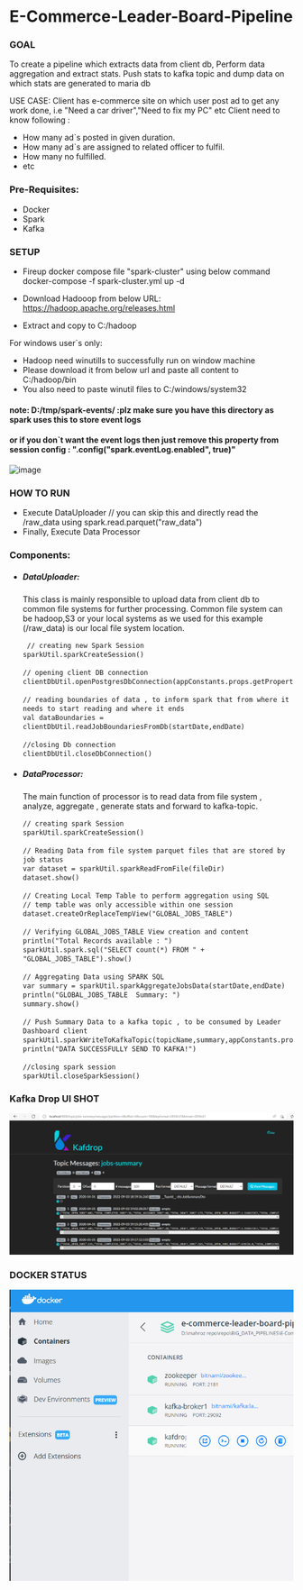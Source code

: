 # E-Commerce-Leader-Board-Pipeline

### GOAL
To create a pipeline which extracts data from client db,
Perform data aggregation and extract stats.
Push stats to kafka topic and dump data on which stats are generated to maria db

USE CASE: 
Client has e-commerce site on which user post ad to get any work done, i.e "Need a car driver","Need to fix my PC" etc
Client need to know following :
* How many ad`s posted in given duration.
* How many ad`s are assigned to related officer to fulfil.
* How many no fulfilled.
* etc

### Pre-Requisites:
* Docker 
* Spark
* Kafka

### SETUP
* Fireup docker compose file "spark-cluster" using below command
  docker-compose -f spark-cluster.yml up -d  
  
* Download Hadooop from below URL:
  https://hadoop.apache.org/releases.html
* Extract and copy to C:/hadoop

For windows user`s only:
* Hadoop need winutills to successfully run on window machine
* Please download it from below url and paste all content to C:/hadoop/bin
* You also need to paste winutil files to C:/windows/system32

#### note: D:/tmp/spark-events/    :plz make sure you have this directory as spark uses this to store event logs 
#### or if you don`t want the event logs then just remove this property from session config :  ".config("spark.eventLog.enabled", true)"

![image](https://user-images.githubusercontent.com/28490692/188035250-360fc1b0-4674-46c7-a719-b59ce1f157b6.png)


### HOW TO RUN

* Execute DataUploader  // you can skip this and directly read the /raw_data using spark.read.parquet("raw_data")
* Finally, Execute Data Processor


### Components:

* ##### DataUploader:
  This class is mainly responsible to upload data from client db  to common file systems for further processing.
  Common file system can be hadoop,S3 or your local systems as we used for this example (/raw_data) is our local file system location.
  
       // creating new Spark Session
      sparkUtil.sparkCreateSession()

      // opening client DB connection
      clientDbUtil.openPostgresDbConnection(appConstants.props.getProperty("db.jobs"))

      // reading boundaries of data , to inform spark that from where it needs to start reading and where it ends
      val dataBoundaries = clientDbUtil.readJobBoundariesFromDb(startDate,endDate)

      //closing Db connection
      clientDbUtil.closeDbConnection()




* ##### DataProcessor: 
  The main function of processor is to read data from file system , analyze, aggregate , generate stats and forward to kafka-topic.


      // creating spark Session
      sparkUtil.sparkCreateSession()

      // Reading Data from file system parquet files that are stored by job status
      var dataset = sparkUtil.sparkReadFromFile(fileDir)
      dataset.show()

      // Creating Local Temp Table to perform aggregation using SQL
      // temp table was only accessible within one session
      dataset.createOrReplaceTempView("GLOBAL_JOBS_TABLE")

      // Verifying GLOBAL_JOBS_TABLE View creation and content
      println("Total Records available : ")
      sparkUtil.spark.sql("SELECT count(*) FROM " + "GLOBAL_JOBS_TABLE").show()

      // Aggregating Data using SPARK SQL
      var summary = sparkUtil.sparkAggregateJobsData(startDate,endDate)
      println("GLOBAL_JOBS_TABLE  Summary: ")
      summary.show()

      // Push Summary Data to a kafka topic , to be consumed by Leader Dashboard client
      sparkUtil.sparkWriteToKafkaTopic(topicName,summary,appConstants.props)
      println("DATA SUCCESSFULLY SEND TO KAFKA!")

      //closing spark session
      sparkUtil.closeSparkSession()

        
 ### Kafka Drop UI SHOT
![img.png](img.png)
 

### DOCKER STATUS
![img_1.png](img_1.png)


  
  


